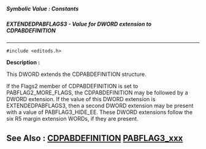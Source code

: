 ##### Symbolic Value : Constants
##### EXTENDEDPABFLAGS3 - Value for DWORD extension to CDPABDEFINITION
---
```
#include <editods.h>
```
**Description :**

This DWORD extends the CDPABDEFINITION structure. 

If the Flags2 member of CDPABDEFINITION is set to PABFLAG2_MORE_FLAGS, the 
CDPABDEFINITION may be followed by a DWORD extension. If the value of this 
DWORD extension is EXTENDEDPABFLAGS3, then a second DWORD extension may be 
present with a value of PABFLAG3_HIDE_EE. These DWORD extensions follow the six 
R5 margin extension WORDs, if they are present.

**See Also :**
[CDPABDEFINITION](/reference/Data/CDPABDEFINITION)
[PABFLAG3_xxx](/reference/Symb/PABFLAG3_xxx)
---
